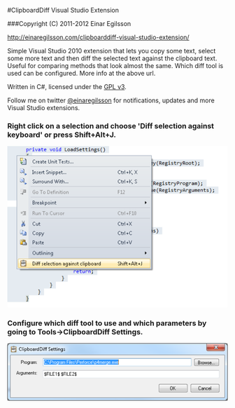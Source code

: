 #ClipboardDiff Visual Studio Extension 

###Copyright (C) 2011-2012 Einar Egilsson

[http://einaregilsson.com/clipboarddiff-visual-studio-extension/
](http://einaregilsson.com/clipboarddiff-visual-studio-extension/
)

Simple Visual Studio 2010 extension that lets you copy some text, select some more text and then diff the selected text against the clipboard text. Useful for comparing methods that look almost the same. Which diff tool is used can be configured. More info at the above url.

Written in C#, licensed under the [GPL v3](http://www.gnu.org/licenses/gpl.html).

Follow me on twitter [@einaregilsson](http://twitter.com/einaregilsson) for notifications, updates and more Visual Studio extensions.


### Right click on a selection and choose 'Diff selection against keyboard' or press Shift+Alt+J.

![Screenshot of how to use the extension](https://github.com/einaregilsson/ClipboardDiff/raw/master/screenshots/contextmenu.png)

### Configure which diff tool to use and which parameters by going to Tools->ClipboardDiff Settings.

![Screenshot of how to configure the extension](https://github.com/einaregilsson/ClipboardDiff/raw/master/screenshots/settings.png)

 